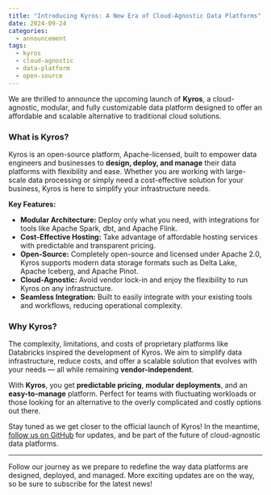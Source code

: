 ```yaml
---
title: "Introducing Kyros: A New Era of Cloud-Agnostic Data Platforms"
date: 2024-09-24
categories:
  - announcement
tags:
  - kyros
  - cloud-agnostic
  - data-platform
  - open-source
---
```


We are thrilled to announce the upcoming launch of **Kyros**, a cloud-agnostic, modular, and fully customizable data platform designed to offer an affordable and scalable alternative to traditional cloud solutions.

### What is Kyros?

Kyros is an open-source platform, Apache-licensed, built to empower data engineers and businesses to **design, deploy, and manage** their data platforms with flexibility and ease. Whether you are working with large-scale data processing or simply need a cost-effective solution for your business, Kyros is here to simplify your infrastructure needs.

**Key Features:**

- **Modular Architecture:** Deploy only what you need, with integrations for tools like Apache Spark, dbt, and Apache Flink.
- **Cost-Effective Hosting:** Take advantage of affordable hosting services with predictable and transparent pricing.
- **Open-Source:** Completely open-source and licensed under Apache 2.0, Kyros supports modern data storage formats such as Delta Lake, Apache Iceberg, and Apache Pinot.
- **Cloud-Agnostic:** Avoid vendor lock-in and enjoy the flexibility to run Kyros on any infrastructure.
- **Seamless Integration:** Built to easily integrate with your existing tools and workflows, reducing operational complexity.

### Why Kyros?

The complexity, limitations, and costs of proprietary platforms like Databricks inspired the development of Kyros. We aim to simplify data infrastructure, reduce costs, and offer a scalable solution that evolves with your needs — all while remaining **vendor-independent**.

With **Kyros**, you get **predictable pricing**, **modular deployments**, and an **easy-to-manage** platform. Perfect for teams with fluctuating workloads or those looking for an alternative to the overly complicated and costly options out there.

Stay tuned as we get closer to the official launch of Kyros! In the meantime, [follow us on GitHub](https://github.com/kyros-studio/kyros) for updates, and be part of the future of cloud-agnostic data platforms.

---

Follow our journey as we prepare to redefine the way data platforms are designed, deployed, and managed. More exciting updates are on the way, so be sure to subscribe for the latest news!

